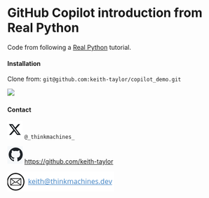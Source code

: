 # GitHub Copilot introduction from Real Python

Code from following a [Real Python](https://realpython.com/github-copilot-python/) tutorial.

#### Installation

Clone from: `git@github.com:keith-taylor/copilot_demo.git`

![](/home/keith/code/copilot_demo/img/copilot_demo_title_image.png)

#### Contact

![twitter](img/twitter.png) `@_thinkmachines_`

![github](img/github.png) https://github.com/keith-taylor 

![](img/email.png) 

 

